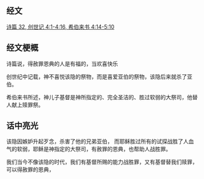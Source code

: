 ## 经文
[诗篇 32, 创世记 4:1-4:16, 希伯来书 4:14-5:10](https://www.biblegateway.com/passage/?search=Psalm+32%3B+Genesis+4%3A1-16%3B+Hebrews+4%3A14-5%3A10&version=CUVMPS)

## 经文梗概
诗篇说，得赦罪恩典的人是有福的，当欢喜快乐

创世纪中记载，神不喜悦该隐的祭物，而是喜爱亚伯的祭物，该隐后来就杀了亚伯。

希伯来书所述，神儿子基督是神所指定的、完全圣洁的、胜过软弱的大祭司，他替人献上赎罪祭。

## 话中亮光

该隐因嫉妒升起歹念，杀害了他的兄弟亚伯，
而耶稣胜过所有的试探战胜了人血气的软弱，耶稣是神指定的大祭司，有赦罪的恩典，也帮助人战胜罪。

我们当今不像该隐的时代，我们有基督所赐的能力战胜罪，又有基督替我们赎罪，可以得赦罪的恩典，